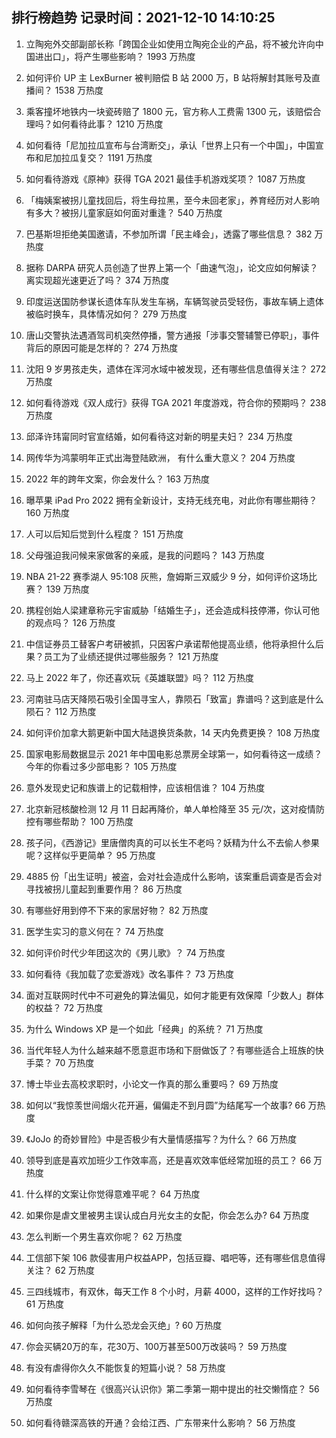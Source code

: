 
## 排行榜趋势 记录时间：2021-12-10 14:10:25
  
  1. 立陶宛外交部副部长称「跨国企业如使用立陶宛企业的产品，将不被允许向中国进出口」，将产生哪些影响？ 1993 万热度
    
  2. 如何评价 UP 主 LexBurner 被判赔偿 B 站 2000 万，B 站将解封其账号及直播间？ 1538 万热度
    
  3. 乘客撞坏地铁内一块瓷砖赔了 1800 元，官方称人工费需 1300 元，该赔偿合理吗？如何看待此事？ 1210 万热度
    
  4. 如何看待「尼加拉瓜宣布与台湾断交」，承认「世界上只有一个中国」，中国宣布和尼加拉瓜复交？ 1191 万热度
    
  5. 如何看待游戏《原神》获得 TGA 2021 最佳手机游戏奖项？ 1087 万热度
    
  6. 「梅姨案被拐儿童找回后，将生母拉黑，至今未回老家」，养育经历对人影响有多大？被拐儿童家庭如何面对重逢？ 540 万热度
    
  7. 巴基斯坦拒绝美国邀请，不参加所谓「民主峰会」，透露了哪些信息？ 382 万热度
    
  8. 据称 DARPA 研究人员创造了世界上第一个「曲速气泡」，论文应如何解读？离实现超光速更近了吗？ 374 万热度
    
  9. 印度运送国防参谋长遗体车队发生车祸，车辆驾驶员受轻伤，事故车辆上遗体被临时换车，具体情况如何？ 279 万热度
    
  10. 唐山交警执法遇酒驾司机突然停播，警方通报「涉事交警辅警已停职」，事件背后的原因可能是怎样的？ 274 万热度
    
  11. 沈阳 9 岁男孩走失，遗体在浑河水域中被发现，还有哪些信息值得关注？ 272 万热度
    
  12. 如何看待游戏《双人成行》获得 TGA 2021 年度游戏，符合你的预期吗？ 238 万热度
    
  13. 邱泽许玮甯同时官宣结婚，如何看待这对新的明星夫妇？ 234 万热度
    
  14. 网传华为鸿蒙明年正式出海登陆欧洲， 有什么重大意义？ 204 万热度
    
  15. 2022 年的跨年文案，你会发什么？ 163 万热度
    
  16. 曝苹果 iPad Pro 2022 拥有全新设计，支持无线充电，对此你有哪些期待？ 160 万热度
    
  17. 人可以后知后觉到什么程度？ 151 万热度
    
  18. 父母强迫我问候来家做客的亲戚，是我的问题吗？ 143 万热度
    
  19. NBA 21-22 赛季湖人 95:108 灰熊，詹姆斯三双威少 9 分，如何评价这场比赛？ 139 万热度
    
  20. 携程创始人梁建章称元宇宙威胁「结婚生子」，还会造成科技停滞，你认可他的观点吗？ 126 万热度
    
  21. 中信证券员工替客户考研被抓，只因客户承诺帮他提高业绩，他将承担什么后果？员工为了业绩还提供过哪些服务？ 121 万热度
    
  22. 马上 2022 年了，你还喜欢玩《英雄联盟》吗？ 112 万热度
    
  23. 河南驻马店天降陨石吸引全国寻宝人，靠陨石「致富」靠谱吗？这到底是什么陨石？ 112 万热度
    
  24. 如何评价加拿大鹅更新中国大陆退换货条款，14 天内免费更换？ 108 万热度
    
  25. 国家电影局数据显示 2021 年中国电影总票房全球第一，如何看待这一成绩？今年的你看过多少部电影？ 105 万热度
    
  26. 意外发现史记和族谱上的记载相悖，应该相信谁？ 104 万热度
    
  27. 北京新冠核酸检测 12 月 11 日起再降价，单人单检降至 35 元/次，这对疫情防控有哪些帮助？ 100 万热度
    
  28. 孩子问，《西游记》里唐僧肉真的可以长生不老吗？妖精为什么不去偷人参果呢？这样似乎更简单？ 95 万热度
    
  29. 4885 份「出生证明」被盗，会对社会造成什么影响，该案重启调查是否会对寻找被拐儿童起到重要作用？ 86 万热度
    
  30. 有哪些好用到停不下来的家居好物？ 82 万热度
    
  31. 医学生实习的意义何在？ 74 万热度
    
  32. 如何评价时代少年团这次的《男儿歌》？ 74 万热度
    
  33. 如何看待《我加载了恋爱游戏》改名事件？ 73 万热度
    
  34. 面对互联网时代中不可避免的算法偏见，如何才能更有效保障「少数人」群体的权益？ 72 万热度
    
  35. 为什么 Windows XP 是一个如此「经典」的系统？ 71 万热度
    
  36. 当代年轻人为什么越来越不愿意逛市场和下厨做饭了？有哪些适合上班族的快手菜？ 70 万热度
    
  37. 博士毕业去高校求职时，小论文一作真的那么重要吗？ 69 万热度
    
  38. 如何以“我惊羡世间烟火花开遍，偏偏走不到月圆”为结尾写一个故事? 66 万热度
    
  39. 《JoJo 的奇妙冒险》中是否极少有大量情感描写？为什么？ 66 万热度
    
  40. 领导到底是喜欢加班少工作效率高，还是喜欢效率低经常加班的员工？ 66 万热度
    
  41. 什么样的文案让你觉得意难平呢？ 64 万热度
    
  42. 如果你是虐文里被男主误认成白月光女主的女配，你会怎么办? 64 万热度
    
  43. 怎么判断一个男生喜欢你呢？ 62 万热度
    
  44. 工信部下架 106 款侵害用户权益APP，包括豆瓣、唱吧等，还有哪些信息值得关注？ 62 万热度
    
  45. 三四线城市，有双休，每天工作 8 个小时，月薪 4000，这样的工作好找吗？ 61 万热度
    
  46. 如何向孩子解释「为什么恐龙会灭绝」? 60 万热度
    
  47. 你会买辆20万的车，花30万、100万甚至500万改装吗？ 59 万热度
    
  48. 有没有虐得你久久不能恢复的短篇小说？ 58 万热度
    
  49. 如何看待李雪琴在《很高兴认识你》第二季第一期中提出的社交懒惰症？ 56 万热度
    
  50. 如何看待赣深高铁的开通？会给江西、广东带来什么影响？ 56 万热度
    